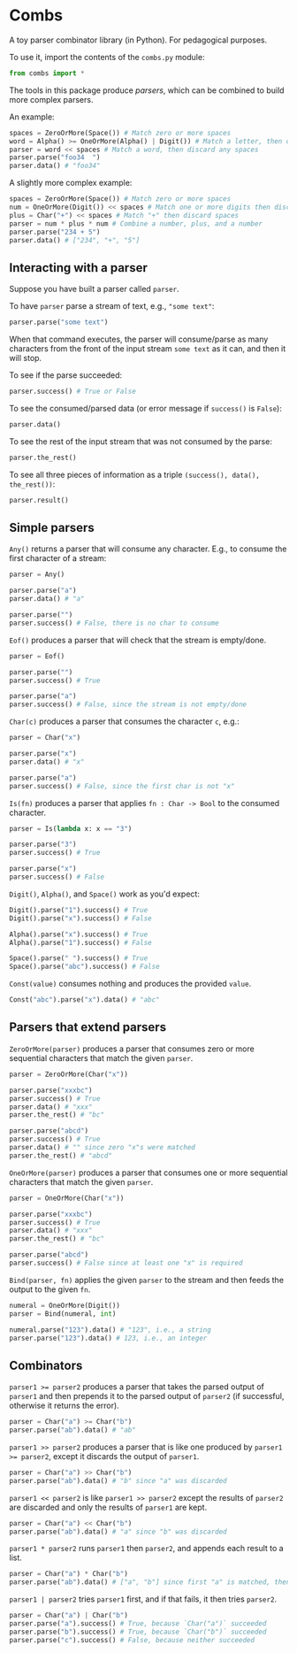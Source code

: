 # Combs

A toy parser combinator library (in Python). For pedagogical purposes.

To use it, import the contents of the `combs.py` module:

``` python
from combs import *
```

The tools in this package produce _parsers_, which can be combined
to build more complex parsers.

An example:

```python
spaces = ZeroOrMore(Space()) # Match zero or more spaces
word = Alpha() >= OneOrMore(Alpha() | Digit()) # Match a letter, then one or more letters or digits
parser = word << spaces # Match a word, then discard any spaces
parser.parse("foo34  ")
parser.data() # "foo34"
```

A slightly more complex example:

```python
spaces = ZeroOrMore(Space()) # Match zero or more spaces
num = OneOrMore(Digit()) << spaces # Match one or more digits then discard spaces
plus = Char("+") << spaces # Match "+" then discard spaces
parser = num * plus * num # Combine a number, plus, and a number
parser.parse("234 + 5")
parser.data() # ["234", "+", "5"]
```

## Interacting with a parser

Suppose you have built a parser called `parser`.

To have `parser` parse a stream of text, e.g., `"some text"`:

``` python
parser.parse("some text")
```

When that command executes, the parser will consume/parse as many
characters from the front of the input stream `some text` as it can,
and then it will stop.

To see if the parse succeeded:

``` python
parser.success() # True or False
```

To see the consumed/parsed data (or error message if `success()`
is `False`):

``` python
parser.data()
```

To see the rest of the input stream that was not consumed by the parse:

``` python
parser.the_rest()
```

To see all three pieces of information as a triple
`(success(), data(), the_rest())`:

``` python
parser.result()
```


## Simple parsers

`Any()` returns a parser that will consume any character.
E.g., to consume the first character of a stream:

``` python
parser = Any()

parser.parse("a")
parser.data() # "a"

parser.parse("")
parser.success() # False, there is no char to consume
```

`Eof()` produces a parser that will check that the stream is empty/done.

``` python
parser = Eof()

parser.parse("")
parser.success() # True

parser.parse("a")
parser.success() # False, since the stream is not empty/done
```

`Char(c)` produces a parser that consumes the character `c`, e.g.:

``` python
parser = Char("x")

parser.parse("x")
parser.data() # "x"

parser.parse("a")
parser.success() # False, since the first char is not "x"
```

`Is(fn)` produces a parser that applies `fn : Char -> Bool` to the
consumed character.

``` python
parser = Is(lambda x: x == "3")

parser.parse("3")
parser.success() # True

parser.parse("x")
parser.success() # False
```

`Digit()`, `Alpha()`, and `Space()` work as you'd expect:

``` python
Digit().parse("1").success() # True
Digit().parse("x").success() # False

Alpha().parse("x").success() # True
Alpha().parse("1").success() # False

Space().parse(" ").success() # True
Space().parse("abc").success() # False
```

`Const(value)` consumes nothing and produces the provided `value`.

``` python
Const("abc").parse("x").data() # "abc"
```


## Parsers that extend parsers

`ZeroOrMore(parser)` produces a parser that consumes zero or more
sequential characters that match the given `parser`.

``` python
parser = ZeroOrMore(Char("x"))

parser.parse("xxxbc")
parser.success() # True
parser.data() # "xxx"
parser.the_rest() # "bc"

parser.parse("abcd")
parser.success() # True
parser.data() # "" since zero "x"s were matched
parser.the_rest() # "abcd"
```

`OneOrMore(parser)` produces a parser that consumes one or more
sequential characters that match the given `parser`.

``` python
parser = OneOrMore(Char("x"))

parser.parse("xxxbc")
parser.success() # True
parser.data() # "xxx"
parser.the_rest() # "bc"

parser.parse("abcd")
parser.success() # False since at least one "x" is required
```

`Bind(parser, fn)` applies the given `parser` to the stream and then
feeds the output to the given `fn`.

``` python
numeral = OneOrMore(Digit())
parser = Bind(numeral, int)

numeral.parse("123").data() # "123", i.e., a string
parser.parse("123").data() # 123, i.e., an integer
```


## Combinators

`parser1 >= parser2` produces a parser that takes the parsed output
of `parser1` and then prepends it to the parsed output of `parser2`
(if successful, otherwise it returns the error).

``` python
parser = Char("a") >= Char("b")
parser.parse("ab").data() # "ab"
```

`parser1 >> parser2` produces a parser that is like one produced by
`parser1 >= parser2`, except it discards the output of `parser1`.

``` python
parser = Char("a") >> Char("b")
parser.parse("ab").data() # "b" since "a" was discarded
```

`parser1 << parser2` is like `parser1 >> parser2` except the results of
`parser2` are discarded and only the results of `parser1` are kept.

``` python
parser = Char("a") << Char("b")
parser.parse("ab").data() # "a" since "b" was discarded
```

`parser1 * parser2` runs `parser1` then `parser2`, and appends each result to a list.

``` python
parser = Char("a") * Char("b")
parser.parse("ab").data() # ["a", "b"] since first "a" is matched, then "b" is matched
```

`parser1 | parser2` tries `parser1` first, and if that fails, it
then tries `parser2`.

``` python
parser = Char("a") | Char("b")
parser.parse("a").success() # True, because `Char("a")` succeeded
parser.parse("b").success() # True, because `Char("b")` succeeded
parser.parse("c").success() # False, because neither succeeded
```
